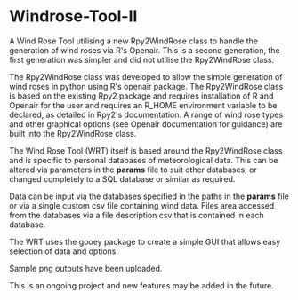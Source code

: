 # Windrose-Tool-II
A Wind Rose Tool utilising a new Rpy2WindRose class to handle the generation of wind roses via R's Openair. This is a second generation, the first generation was simpler and did not utilise the Rpy2WindRose class.

The Rpy2WindRose class was developed to allow the simple generation of wind roses in python using R's openair package. The Rpy2WindRose class is based on the existing Rpy2 package and requires installation of R and Openair for the user and requires an R_HOME environment variable to be declared, as detailed in Rpy2's documentation. A range of wind rose types and other graphical options (see Openair documentation for guidance) are built into the Rpy2WindRose class. 

The Wind Rose Tool (WRT) itself is based around the Rpy2WindRose class and is specific to personal databases of meteorological data. This can be altered via parameters in the __params__ file to suit other databases, or changed completely to a SQL database or similar as required. 

Data can be input via the databases specified in the paths in the __params__ file or via a single custom csv file containing wind data. Files area accessed from the databases via a file description csv that is contained in each database. 

The WRT uses the gooey package to create a simple GUI that allows easy selection of data and options.

Sample png outputs have been uploaded.

This is an ongoing project and new features may be added in the future. 
